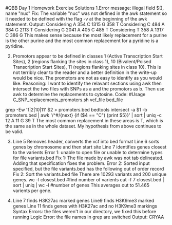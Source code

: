 #QBB Day 1 Homework Exercise Solutions
1.Error message: illegal field $(), name "nuc"
Fix: The variable "nuc" was not defined in the awk statement so it needed to be defined with the flag -v at the beginning of the awk statement.
Output:
Considering  A
 354 C
1315 G
 358 T
Considering  C
 484 A
 384 G
2113 T
Considering  G
2041 A
 405 C
 485 T
Considering  T
 358 A
1317 C
 386 G
This makes sense because the most likely replacement for a purine is the other purine and the most common replacement for a pyridine is a pyridine.

2. Promotors appear to be defined in classes 1 (Active Transcription Start Sites), 2 (regions flanking the sites in class 1), 10 (Bivalent/Poised Transcription Start Sites), 11 (regions flanking sites in class 10). This is not terribly clear to the reader and a better definition in the write-up would be nice. The promotors are not as easy to identify as you would like.
Reasoning: I want to identify the relavant sections using awk then intersect the two files with SNPs as a and the promotors as b. Then use awk to determine the replacements to cytosine.
Code: #Usage C_SNP_replacements_promoters.sh vcf_file bed_file

grep -Ew '1|2|10|11' $2 > promoters.bed
bedtools intersect -a $1 -b promoters.bed | awk '/^#/{next} {if ($4 == "C") {print $5}}' | sort | uniq -c
  12 A
  11 G
  39 T
The most common replacement in these areas is T, which is the same as in the whole dataset. My hypothesis from above continues to be valid.

3. Line 5 Removes header, converts the vcf into bed format
Line 6 sorts genes by chromosome and then start site
Line 7 identifies genes closest to the varients
Error 1: unable to open file or unable to determine types for file variants.bed
Fix 1: The file made by awk was not tab delineated. Adding that specification fixes the problem.
Error 2: Sorted input specified, but the file variants.bed has the following out of order record
Fix 2: Sort the variants.bed file
There are 10293 variants and 200 unique genes.
wc -l closest.bed #find number of varients
cut -f 7 closest.bed | sort | uniq | wc -l #number of genes
This averages out to 51.465 varients per gene.

4. Line 7 finds H3K27ac marked genes
Line9 finds H3K9me3 marked genes
Line 11 finds genes with H3K27ac and no H3K9me3 markings
Syntax Errors: the files weren't in our directory, we fixed this before running
Logic Error: the file names in grep are switched
Output: CRYAA

